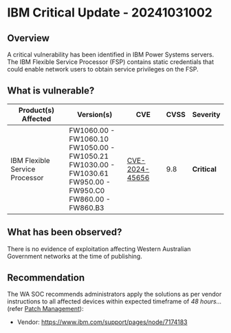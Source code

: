 # IBM Critical Update - 20241031002

## Overview

A critical vulnerability has been identified in IBM Power Systems servers. The IBM Flexible Service Processor (FSP) contains static credentials that could enable network users to obtain service privileges on the FSP.

## What is vulnerable?

| Product(s) Affected | Version(s) | CVE                                                                                                                                      | CVSS         | Severity                                                        |
| ------------------- | ---------- | ---------------------------------------------------------------------------------------------------------------------------------------- | ------------ | --------------------------------------------------------------- |
| IBM Flexible Service Processor    | FW1060.00 - FW1060.10 <br> FW1050.00 - FW1050.21 <br> FW1030.00 - FW1030.61 <br> FW950.00 - FW950.C0 <br> FW860.00 - FW860.B3     | [CVE-2024-45656](https://nvd.nist.gov/vuln/detail/CVE-2024-45656)  | 9.8 | **Critical**   |

## What has been observed?

There is no evidence of exploitation affecting Western Australian Government networks at the time of publishing.

## Recommendation

The WA SOC recommends administrators apply the solutions as per vendor instructions to all affected devices within expected timeframe of *48 hours...* (refer [Patch Management](../guidelines/patch-management.md)):

- Vendor: https://www.ibm.com/support/pages/node/7174183

